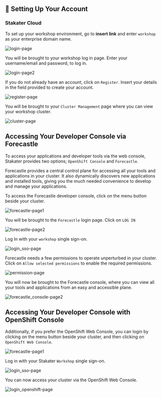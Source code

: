 ## 🐌 Setting Up Your Account

### Stakater Cloud

To set up your workshop environment, go to **insert link** and enter `workshop` as your enterprise domain name.



 ![login-page](docs/images/workshop_login.png)
 
 
 
 You will be brought to your workshop log in page. Enter your username/email and password, to log in.
 
 
 
 ![login-page2](docs/images/workshop_login2.png)
 
 
 
 If you do not already have an account, click on `Register`. Insert your details in the field provided to create your account.
 
 
 
 ![register-page](docs/images/workshop_register.png)
 
 
 
 You will be brought to your `Cluster Management` page where you can view your workshop cluster.



![cluster-page](docs/images/cluster_management_page.png)



## Accessing Your Developer Console via Forecastle

To access your applications and developer tools via the web console, Stakater provides two options; `OpenShift Console` and `Forecastle`.

Forecastle provides a central control plane for accessing all your tools and applications in your cluster. It also dynamically discovers new applications and installed tools, giving you the much needed convenience to develop and manage your applications.

To access the Forecastle developer console, click on the menu button beside your cluster.



![forecastle-page1](docs/images/forecastle_login_1.png)



You will be brought to the `Forecastle` login page. Click on `LOG IN` 



![forecastle-page2](docs/images/forecastle_login_2.png)



Log In with your `workshop` single sign-on.



![login_sso-page](docs/images/workshop_sso_page_1.png)



Forecastle needs a few permissions to operate unperturbed in your cluster. Click on `Allow selected permissions` to enable the required permissions.



![permission-page](docs/images/permission_page.png)



You will now be brought to the Forecastle console, where you can view all your tools and applications from an easy and accessible plane.



![forecastle_console-page2](docs/images/forecastle_console.png)



## Accessing Your Developer Console with OpenShift Console



Additionally, if you prefer the OpenShift Web Console, you can login by clicking on the menu button beside your cluster, and then clicking on `OpenShift Web Console`.



![forecastle-page1](docs/images/forecastle_login_1.png)



Log in with your Stakater `Workshop` single sign-on.



![login_sso-page](docs/images/workshop_sso_page_1.png)



You can now access your cluster via the OpenShift Web Console.



![login_openshift-page](./images/openshift_console.png)




  

  
  
 
 
 
 
